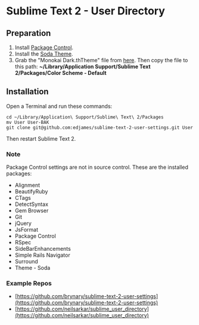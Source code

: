 # Sublime Text 2 - User Directory

## Preparation

1. Install [Package Control](http://wbond.net/sublime_packages/package_control).
2. Install the [Soda Theme](https://github.com/buymeasoda/soda-theme).
3. Grab the "Monokai Dark.thTheme" file from [here](https://github.com/Anomareh/Monokai-Dark.tmTheme). Then copy the file to this path: **~/Library/Application Support/Sublime Text 2/Packages/Color Scheme - Default**

## Installation

Open a Terminal and run these commands:

    cd ~/Library/Application\ Support/Sublime\ Text\ 2/Packages
    mv User User-BAK
    git clone git@github.com:edjames/sublime-text-2-user-settings.git User

Then restart Sublime Text 2.

### Note

Package Control settings are not in source control.
These are the installed packages:

- Alignment
- BeautifyRuby
- CTags
- DetectSyntax
- Gem Browser
- Git
- jQuery
- JsFormat
- Package Control
- RSpec
- SideBarEnhancements
- Simple Rails Navigator
- Surround
- Theme - Soda

### Example Repos

- [https://github.com/brynary/sublime-text-2-user-settings](https://github.com/brynary/sublime-text-2-user-settings)
- [https://github.com/neilsarkar/sublime_user_directory](https://github.com/neilsarkar/sublime_user_directory)
